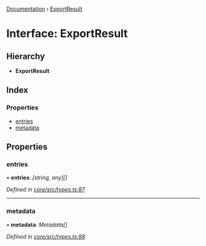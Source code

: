 [Documentation](../README.md) › [ExportResult](exportresult.md)

# Interface: ExportResult

## Hierarchy

* **ExportResult**

## Index

### Properties

* [entries](exportresult.md#entries)
* [metadata](exportresult.md#metadata)

## Properties

###  entries

• **entries**: *[string, any][]*

*Defined in [core/src/types.ts:87](https://github.com/badbatch/cachemap/blob/8c9b61b/packages/core/src/types.ts#L87)*

___

###  metadata

• **metadata**: *Metadata[]*

*Defined in [core/src/types.ts:88](https://github.com/badbatch/cachemap/blob/8c9b61b/packages/core/src/types.ts#L88)*

